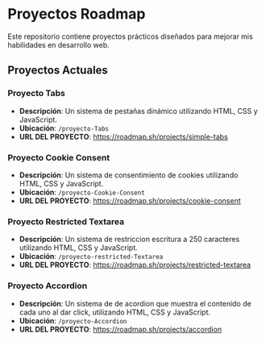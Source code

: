 # Proyectos Roadmap

Este repositorio contiene proyectos prácticos diseñados para mejorar mis habilidades en desarrollo web.

## Proyectos Actuales

### Proyecto Tabs
- **Descripción**: Un sistema de pestañas dinámico utilizando HTML, CSS y JavaScript.
- **Ubicación**: `/proyecto-Tabs`
- **URL DEL PROYECTO**: https://roadmap.sh/projects/simple-tabs

### Proyecto Cookie Consent
- **Descripción**: Un sistema de consentimiento de cookies utilizando HTML, CSS y JavaScript.
- **Ubicación**: `/proyecto-Cookie-Consent`
- **URL DEL PROYECTO**: https://roadmap.sh/projects/cookie-consent

### Proyecto Restricted Textarea
- **Descripción**: Un sistema de restriccion escritura a 250 caracteres utilizando HTML, CSS y JavaScript.
- **Ubicación**: `/proyecto-restricted-Textarea`
- **URL DEL PROYECTO**: https://roadmap.sh/projects/restricted-textarea

### Proyecto Accordion
- **Descripción**: Un sistema de de acordion que muestra el contenido de cada uno al dar click, utilizando HTML, CSS y JavaScript.
- **Ubicación**: `/proyecto-Accordion`
- **URL DEL PROYECTO**: https://roadmap.sh/projects/accordion
